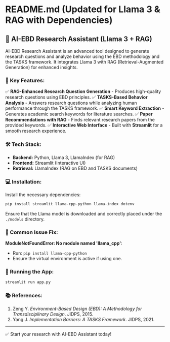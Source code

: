 # README.md (Updated for Llama 3 & RAG with Dependencies)

## 📘 AI-EBD Research Assistant (Llama 3 + RAG)
AI-EBD Research Assistant is an advanced tool designed to generate research questions and analyze behavior using the EBD methodology and the TASKS framework. It integrates Llama 3 with RAG (Retrieval-Augmented Generation) for enhanced insights.

### 🚀 Key Features:
✅ **RAG-Enhanced Research Question Generation** - Produces high-quality research questions using EBD principles.
✅ **TASKS-Based Behavior Analysis** - Answers research questions while analyzing human performance through the TASKS framework.
✅ **Smart Keyword Extraction** - Generates academic search keywords for literature searches.
✅ **Paper Recommendations with RAG** - Finds relevant research papers from the provided keywords.
✅ **Interactive Web Interface** - Built with **Streamlit** for a smooth research experience.

### 🛠️ Tech Stack:
- **Backend:** Python, Llama 3, LlamaIndex (for RAG)
- **Frontend:** Streamlit (Interactive UI)
- **Retrieval:** LlamaIndex (RAG on EBD and TASKS documents)

### 💻 Installation:
Install the necessary dependencies:
```bash
pip install streamlit llama-cpp-python llama-index dotenv
```
Ensure that the Llama model is downloaded and correctly placed under the `./models` directory.

### 🧰 Common Issue Fix:
**ModuleNotFoundError: No module named 'llama_cpp'**:
- Run: `pip install llama-cpp-python`
- Ensure the virtual environment is active if using one.

### 📂 Running the App:
```bash
streamlit run app.py
```

### 📚 References:
1. Zeng Y. *Environment-Based Design (EBD): A Methodology for Transdisciplinary Design*. JIDPS, 2015.
2. Yang J. *Implementation Barriers: A TASKS Framework*. JIDPS, 2021.

---
✅ Start your research with AI-EBD Assistant today!
